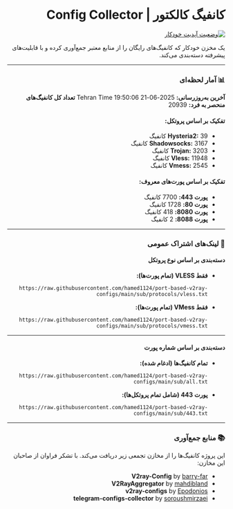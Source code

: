 <div dir="rtl">

# کانفیگ کالکتور | Config Collector

[![وضعیت آپدیت خودکار](https://github.com/hamed1124/port-based-v2ray-configs/actions/workflows/main.yml/badge.svg)](https://github.com/hamed1124/port-based-v2ray-configs/actions/workflows/main.yml)

یک مخزن خودکار که کانفیگ‌های رایگان را از منابع معتبر جمع‌آوری کرده و با قابلیت‌های پیشرفته دسته‌بندی می‌کند.

---

### 📊 آمار لحظه‌ای

<!-- STATS_START -->
**آخرین به‌روزرسانی:** 2025-06-21 19:50:06 Tehran Time
**تعداد کل کانفیگ‌های منحصر به فرد:** 20939

#### تفکیک بر اساس پروتکل:
- **Hysteria2:** 39 کانفیگ
- **Shadowsocks:** 3167 کانفیگ
- **Trojan:** 3203 کانفیگ
- **Vless:** 11948 کانفیگ
- **Vmess:** 2545 کانفیگ

#### تفکیک بر اساس پورت‌های معروف:
- **پورت 443:** 7700 کانفیگ
- **پورت 80:** 1728 کانفیگ
- **پورت 8080:** 418 کانفیگ
- **پورت 8088:** 2 کانفیگ
<!-- STATS_END -->

---

### 🚀 لینک‌های اشتراک عمومی

#### دسته‌بندی بر اساس نوع پروتکل

- **فقط VLESS (تمام پورت‌ها):**
  ```
  https://raw.githubusercontent.com/hamed1124/port-based-v2ray-configs/main/sub/protocols/vless.txt
  ```
- **فقط VMess (تمام پورت‌ها):**
  ```
  https://raw.githubusercontent.com/hamed1124/port-based-v2ray-configs/main/sub/protocols/vmess.txt
  ```

---

#### دسته‌بندی بر اساس شماره پورت

- **تمام کانفیگ‌ها (ادغام شده):**
  ```
  https://raw.githubusercontent.com/hamed1124/port-based-v2ray-configs/main/sub/all.txt
  ```

- **پورت 443 (شامل تمام پروتکل‌ها):**
  ```
  https://raw.githubusercontent.com/hamed1124/port-based-v2ray-configs/main/sub/443.txt
  ```

---

### 📚 منابع جمع‌آوری

این پروژه کانفیگ‌ها را از مخازن تجمعی زیر دریافت می‌کند. با تشکر فراوان از صاحبان این مخازن:

- **V2ray-Config** by [barry-far](https://github.com/barry-far/V2ray-Config)
- **V2RayAggregator** by [mahdibland](https://github.com/mahdibland/V2RayAggregator)
- **v2ray-configs** by [Epodonios](https://github.com/Epodonios/v2ray-configs)
- **telegram-configs-collector** by [soroushmirzaei](https://github.com/soroushmirzaei/telegram-configs-collector)

</div>
